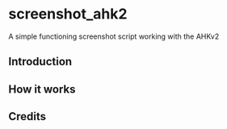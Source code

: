 # screenshot_ahk2
A simple functioning screenshot script working with the AHKv2

## Introduction

## How it works

## Credits